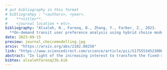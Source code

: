 ```yaml
---
# put bibliography in this format
# bibliograhpy : "<authors>, <year>.
#    **<title>**.
#    <journal location + etc>.
bibliography: "Alsaleh, N., Farooq, B., Zhang, Y., Farber, Z., 2023.
  **On-demand transit user preference analysis using hybrid choice models**. Journal of Choice Modelling." # surround Title with **<title>**
date: 2023-09-15
preview: journal_choicemodelling.jpg
arxiv: "https://arxiv.org/abs/2102.08256"
link: "https://www.sciencedirect.com/science/article/pii/S1755534523000520"
abstract: "In light of the increasing interest to transform the fixed-route public transit (FRT) services into ondemand transit (ODT) services, there exists a strong need for a comprehensive evaluation of the effects of this shift on the users. Such an analysis can help municipalities and service providers to design and operate more convenient, attractive, and sustainable transit solutions. To understand the user preferences, we developed three hybrid choice models: integrated choice and latent variable (ICLV), latent class (LC), and latent class integrated choice and latent variable (LC-ICLV) models. We used these models to analyze the public transit user’s preferences in Belleville, Ontario, Canada. Hybrid choice models were estimated using a rich dataset that combined the actual level of service attributes obtained from Belleville's ODT service and self-reported usage behaviour obtained from a revealed preference survey of the ODT users. The latent class models divided the users into two groups with different travel behaviour and preferences. The results showed that the captive user’s preference for ODT service was significantly affected by the number of unassigned trips, in-vehicle time, and main travel mode before the ODT service started. On the other hand, the non-captive user’s service preference was significantly affected by the Time Sensitivity and the Online Service Satisfaction latent variables, as well as the performance of the ODT service and trip purpose. This study attaches importance to improving the reliability and performance of the ODT services and outlines directions for reducing operational costs by updating the required fleet size and assigning more vehicles for work-related trips."
bibtex: alsalehfarooq23b.bib
---
```

